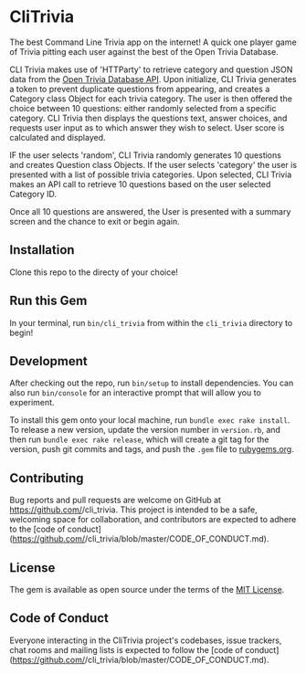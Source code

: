 # CliTrivia

The best Command Line Trivia app on the internet!  A quick one player game of Trivia pitting each user against the best of the Open Trivia Database.  

CLI Trivia makes use of 'HTTParty' to retrieve category and question JSON data from the [Open Trivia Database API](https://opentdb.com/api_config.php).  Upon initialize, CLI Trivia generates a token to prevent duplicate questions from appearing, and creates a Category class Object for each trivia category.  The user is then offered the choice between 10 questions: either randomly selected from a specific category.  CLI Trivia then displays the questions text, answer choices, and requests user input as to which answer they wish to select.  User score is calculated and displayed.  

IF the user selects 'random', CLI Trivia randomly generates 10 questions and creates Question class Objects.  If the user selects 'category' the user is presented with a list of possible trivia categories.  Upon selected, CLI Trivia makes an API call to retrieve 10 questions based on the user selected Category ID.  

Once all 10 questions are answered, the User is presented with a summary screen and the chance to exit or begin again.  

## Installation
Clone this repo to the directy of your choice!

## Run this Gem
In your terminal, run `bin/cli_trivia` from within the `cli_trivia` directory to begin!

## Development

After checking out the repo, run `bin/setup` to install dependencies. You can also run `bin/console` for an interactive prompt that will allow you to experiment.

To install this gem onto your local machine, run `bundle exec rake install`. To release a new version, update the version number in `version.rb`, and then run `bundle exec rake release`, which will create a git tag for the version, push git commits and tags, and push the `.gem` file to [rubygems.org](https://rubygems.org).

## Contributing

Bug reports and pull requests are welcome on GitHub at https://github.com/<github username>/cli_trivia. This project is intended to be a safe, welcoming space for collaboration, and contributors are expected to adhere to the [code of conduct](https://github.com/<github username>/cli_trivia/blob/master/CODE_OF_CONDUCT.md).


## License

The gem is available as open source under the terms of the [MIT License](https://opensource.org/licenses/MIT).

## Code of Conduct

Everyone interacting in the CliTrivia project's codebases, issue trackers, chat rooms and mailing lists is expected to follow the [code of conduct](https://github.com/<github username>/cli_trivia/blob/master/CODE_OF_CONDUCT.md).
